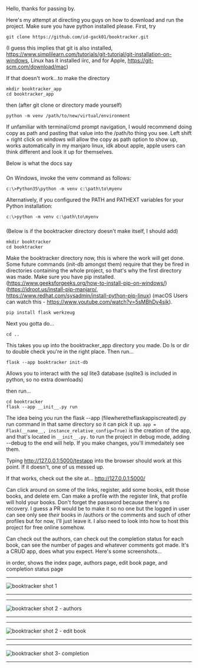 Hello, thanks for passing by. 

Here's my attempt at directing you guys on how to download and run the project. Make sure you have python installed please. 
First, try 
```
git clone https://github.com/id-gack01/booktracker.git
```
(I guess this implies that git is also installed, https://www.simplilearn.com/tutorials/git-tutorial/git-installation-on-windows, Linux has it installed iirc, 
and for Apple, https://git-scm.com/download/mac)

If that doesn't work...to make the directory
```
mkdir booktracker_app
cd booktracker_app
```

then (after git clone or directory made yourself)

```
python -m venv /path/to/new/virtual/environment
```
If unfamiliar with terminal/cmd prompt navigation, I would recommend doing copy as path and pasting that value into the /path/to thing you see. 
Left shift + right click on windows will allow the copy as path option to show up, works automatically in my manjaro linux, 
idk about apple, apple users can think different and look it up for themselves.

Below is what the docs say

###
On Windows, invoke the venv command as follows:
```
c:\>Python35\python -m venv c:\path\to\myenv
```
Alternatively, if you configured the PATH and PATHEXT variables for your Python installation:
```
c:\>python -m venv c:\path\to\myenv
```
###
(Below is if the booktracker directory doesn't make itself, I should add)
```
mkdir booktracker
cd booktracker
```
Make the booktracker directory now, this is where the work will get done.  Some future commands (init-db amongst them) require that they be fired in directories containing the whole project, so that's why the first directory was made.
Make sure you have pip installed. (https://www.geeksforgeeks.org/how-to-install-pip-on-windows/)  (https://idroot.us/install-pip-manjaro/, https://www.redhat.com/sysadmin/install-python-pip-linux) (macOS Users can watch this - https://www.youtube.com/watch?v=5sMBhDv4sik).

```
pip install flask werkzeug
```


Next you gotta do...
```
cd ..
```
This takes you up into the booktracker_app directory you made. Do ls or dir to double check you're in the right place. Then run...
```
flask --app booktracker init-db
```
Allows you to interact with the sql lite3 database (sqlite3 is included in python, so no extra downloads)

then run...
```
cd booktracker
flask --app __init__.py run
```
The idea being you run the flask --app (filewheretheflaskappiscreated).py run command in that same directory so it can pick it up.
```app = Flask(__name__, instance_relative_config=True)```
is the creation of the app, and that's located in ```__init__.py.```
to run the project in debug mode, adding --debug to the end will help. If you make changes, you'll immedaitely see them.

Typing  http://127.0.0.1:5000/testapp into the browser
should work at this point. If it doesn't, one of us messed up.

If that works, check out the site at...
http://127.0.0.1:5000/

Can click around on some of the links, register, add some books, edit those books, and delete em. 
Can make a profile with the register link, that profile will hold your books. Don't forget the password because there's no recovery. 
I guess a PR would be to make it so no one but the logged in user can see only see *their* books in /authors or the comments and such of other profiles but for now, I'll just leave it.
I also need to look into how to host this project for free online somehow. 

Can check out the authors, can check out the completion status for each book, can see the number of pages and whatever comments got made. It's a CRUD app, does what you expect.
Here's some screenshots...

in order, shows the index page, authors page, edit book page, and completion status page

***
![booktracker shot 1](https://github.com/user-attachments/assets/0cd4a8b4-1a55-4186-9d56-d1d0f869f9e0)
***

***
![booktracker shot 2 - authors](https://github.com/user-attachments/assets/9ae091d5-b8c2-441d-a4ba-c6b04b195d96)
***

***
![booktracker shot 2 - edit book](https://github.com/user-attachments/assets/96bc415c-393d-4699-850e-2faaee84561f)
*** 

***
![booktracker shot 3- completion](https://github.com/user-attachments/assets/27804ae0-7d38-48a9-a15e-340ae121f94a)
***


